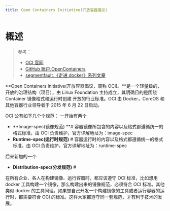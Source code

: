 ```yaml
---
title: Open Containers Initiative(开放容器倡议)
---
```


# 概述

> 参考：
> - [OCI 官网](https://opencontainers.org/)
> - [GitHub 账户,OpenContainers](https://github.com/opencontainers)
> - [segmentfault,《走进 docker》系列文章](https://segmentfault.com/u/public0821/articles)

**Open Containers Initiative(开放容器倡议，简称 OCI)。**是一个轻量级的，开放的治理结构（项目），由 Linux Foundation 主持成立，其明确目的是围绕 Container 镜像格式和运行时创建 开放的行业标准。OCI 由 Docker，CoreOS 和其他容器行业领导者于 2015 年 6 月 22 日启动。

OCI 公有如下几个个规范：
一开始有两个

- **Image-spec(镜像规范) **# 容器镜像所包含的内容以及格式都遵循统一的格式标准，由 OCI 负责维护，官方详解地址为：image-spec
- **Runtime-spec(运行时规范)** # 容器运行时的内容以及格式都遵循统一的格式标准，由 OCI 负责维护，官方详解地址为：runtime-spec

后来新加的一个

- **Distribution-spec(分发规范)** #

在所有企业、各人在构建镜像、运行容器时，都应该遵守 OCI 标准，比如想用 docker 工具构建一个镜像，那么构建出来的镜像规范，必须符合 OCI 标准。其他类似 docker 的工具同理。如果想自己开发一个构建镜像的工具或者运行容器的运行时，都需要符合 OCI 的标准。这样大家都遵守同一套规范，才有利于技术的发展。
